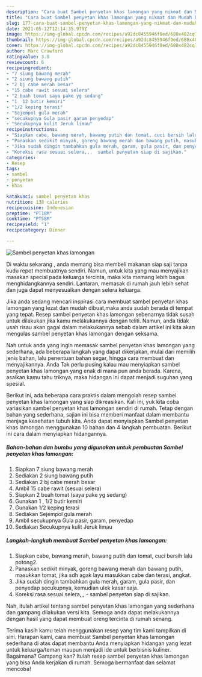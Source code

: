 ```yaml
---
description: "Cara buat Sambel penyetan khas lamongan yang nikmat dan Mudah Dibuat"
title: "Cara buat Sambel penyetan khas lamongan yang nikmat dan Mudah Dibuat"
slug: 177-cara-buat-sambel-penyetan-khas-lamongan-yang-nikmat-dan-mudah-dibuat
date: 2021-05-12T12:14:35.979Z
image: https://img-global.cpcdn.com/recipes/a92dc8455946f0ed/680x482cq70/sambel-penyetan-khas-lamongan-foto-resep-utama.jpg
thumbnail: https://img-global.cpcdn.com/recipes/a92dc8455946f0ed/680x482cq70/sambel-penyetan-khas-lamongan-foto-resep-utama.jpg
cover: https://img-global.cpcdn.com/recipes/a92dc8455946f0ed/680x482cq70/sambel-penyetan-khas-lamongan-foto-resep-utama.jpg
author: Marc Crawford
ratingvalue: 3.8
reviewcount: 6
recipeingredient:
- "7 siung bawang merah"
- "2 siung bawang putih"
- "2 bj cabe merah besar"
- "15 cabe rawit sesuai selera"
- "2 buah tomat saya pake yg sedang"
- "1  12 butir kemiri"
- "1/2 keping terasi"
- "Sejempol gula merah"
- "secukupnya Gula pasir garam penyedap"
- "Secukupnya kulit Jeruk limau"
recipeinstructions:
- "Siapkan cabe, bawang merah, bawang putih dan tomat, cuci bersih lalu potong2."
- "Panaskan sedikit minyak, goreng bawang merah dan bawang putih, masukkan tomat, jika sdh agak layu masukkan cabe dan terasi, angkat."
- "Jika sudah dingin tambahkan gula merah, garam, gula pasir, dan penyedap secukupnya, kemudian ulek kasar saja."
- "Koreksi rasa sesuai selera,,,  sambel penyetan siap di sajikan."
categories:
- Resep
tags:
- sambel
- penyetan
- khas

katakunci: sambel penyetan khas 
nutrition: 138 calories
recipecuisine: Indonesian
preptime: "PT18M"
cooktime: "PT58M"
recipeyield: "1"
recipecategory: Dinner

---
```



![Sambel penyetan khas lamongan](https://img-global.cpcdn.com/recipes/a92dc8455946f0ed/680x482cq70/sambel-penyetan-khas-lamongan-foto-resep-utama.jpg)

Di waktu  sekarang , anda memang bisa membeli makanan siap saji tanpa kudu repot membuatnya sendiri. Namun, untuk kita yang mau menyajikan masakan special pada keluarga tercinta, maka kita memang lebih bagus menghidangkannya sendiri. Lantaran, memasak di rumah jauh lebih sehat dan juga dapat menyesuaikan dengan selera keluarga.

Jika anda sedang mencari inspirasi cara membuat sambel penyetan khas lamongan yang lezat dan mudah dibuat,maka anda sudah berada di tempat yang tepat. Resep sambel penyetan khas lamongan  sebenarnya tidak susah untuk dilakukan jika kamu melakukannya dengan teliti. Namun, anda tidak usah risau akan gagal dalam melakukannya 
sebab dalam artikel ini kita akan mengulas sambel penyetan khas lamongan dengan seksama.  



Nah untuk anda yang ingin memasak sambel penyetan khas lamongan yang sederhana, ada beberapa langkah yang dapat dikerjakan, mulai dari memilih jenis bahan, lalu penentuan bahan segar, hingga cara membuat dan menyajikannya. Anda Tak perlu pusing kalau mau menyiapkan sambel penyetan khas lamongan yang enak di mana pun anda berada. Karena, asalkan kamu  tahu triknya, maka hidangan ini dapat menjadi suguhan yang spesial.

Berikut ini, ada beberapa cara praktis  dalam mengolah resep sambel penyetan khas lamongan yang siap dikreasikan. Kali ini, yuk kita coba variasikan sambel penyetan khas lamongan sendiri di rumah. Tetap dengan bahan yang sederhana, sajian ini bisa memberi manfaat dalam membantu menjaga kesehatan tubuh kita. Anda dapat menyiapkan Sambel penyetan khas lamongan menggunakan 10 bahan dan 4 langkah pembuatan. Berikut ini cara dalam menyiapkan hidangannya.

<!--inarticleads1-->

##### Bahan-bahan dan bumbu yang digunakan untuk pembuatan Sambel penyetan khas lamongan:

1. Siapkan 7 siung bawang merah
1. Sediakan 2 siung bawang putih
1. Sediakan 2 bj cabe merah besar
1. Ambil 15 cabe rawit (sesuai selera)
1. Siapkan 2 buah tomat (saya pake yg sedang)
1. Gunakan 1 , 1/2 butir kemiri
1. Gunakan 1/2 keping terasi
1. Sediakan Sejempol gula merah
1. Ambil secukupnya Gula pasir, garam, penyedap
1. Sediakan Secukupnya kulit Jeruk limau




<!--inarticleads2-->

##### Langkah-langkah membuat Sambel penyetan khas lamongan:

1. Siapkan cabe, bawang merah, bawang putih dan tomat, cuci bersih lalu potong2.
1. Panaskan sedikit minyak, goreng bawang merah dan bawang putih, masukkan tomat, jika sdh agak layu masukkan cabe dan terasi, angkat.
1. Jika sudah dingin tambahkan gula merah, garam, gula pasir, dan penyedap secukupnya, kemudian ulek kasar saja.
1. Koreksi rasa sesuai selera,,, -  sambel penyetan siap di sajikan.




Nah, itulah artikel tentang  sambel penyetan khas lamongan  yang sederhana dan gampang dilakukan versi kita. Semoga anda dapat melakukannya dengan hasil yang dapat membuat oreng tercinta di rumah senang. 

Terima kasih kamu telah menggunakan resep yang tim kami tampilkan di sini. Harapan kami, cara membuat  Sambel penyetan khas lamongan sederhana di atas dapat membantu Anda menyiapkan hidangan yang lezat untuk keluarga/teman maupun menjadi ide untuk berbisnis kuliner. Bagaimana? Gampang kan? Itulah resep sambel penyetan khas lamongan yang bisa Anda kerjakan di rumah. Semoga bermanfaat dan selamat mencoba!

